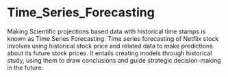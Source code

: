 # Time_Series_Forecasting
Making Scientific projections based data with historical time stamps is known as Time Series Forecasting. 
Time series forecasting of Netflix stock involves using historical stock price and related data to make predictions about its future stock prices. 
It entails creating models through historical study, using them to draw conclusions and guide strategic decision-making in the future.
